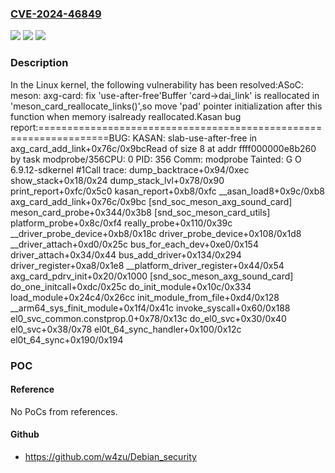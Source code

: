 ### [CVE-2024-46849](https://cve.mitre.org/cgi-bin/cvename.cgi?name=CVE-2024-46849)
![](https://img.shields.io/static/v1?label=Product&message=Linux&color=blue)
![](https://img.shields.io/static/v1?label=Version&message=7864a79f37b5%3C%20a33145f494e6%20&color=brighgreen)
![](https://img.shields.io/static/v1?label=Vulnerability&message=n%2Fa&color=brighgreen)

### Description

In the Linux kernel, the following vulnerability has been resolved:ASoC: meson: axg-card: fix 'use-after-free'Buffer 'card->dai_link' is reallocated in 'meson_card_reallocate_links()',so move 'pad' pointer initialization after this function when memory isalready reallocated.Kasan bug report:==================================================================BUG: KASAN: slab-use-after-free in axg_card_add_link+0x76c/0x9bcRead of size 8 at addr ffff000000e8b260 by task modprobe/356CPU: 0 PID: 356 Comm: modprobe Tainted: G O 6.9.12-sdkernel #1Call trace: dump_backtrace+0x94/0xec show_stack+0x18/0x24 dump_stack_lvl+0x78/0x90 print_report+0xfc/0x5c0 kasan_report+0xb8/0xfc __asan_load8+0x9c/0xb8 axg_card_add_link+0x76c/0x9bc [snd_soc_meson_axg_sound_card] meson_card_probe+0x344/0x3b8 [snd_soc_meson_card_utils] platform_probe+0x8c/0xf4 really_probe+0x110/0x39c __driver_probe_device+0xb8/0x18c driver_probe_device+0x108/0x1d8 __driver_attach+0xd0/0x25c bus_for_each_dev+0xe0/0x154 driver_attach+0x34/0x44 bus_add_driver+0x134/0x294 driver_register+0xa8/0x1e8 __platform_driver_register+0x44/0x54 axg_card_pdrv_init+0x20/0x1000 [snd_soc_meson_axg_sound_card] do_one_initcall+0xdc/0x25c do_init_module+0x10c/0x334 load_module+0x24c4/0x26cc init_module_from_file+0xd4/0x128 __arm64_sys_finit_module+0x1f4/0x41c invoke_syscall+0x60/0x188 el0_svc_common.constprop.0+0x78/0x13c do_el0_svc+0x30/0x40 el0_svc+0x38/0x78 el0t_64_sync_handler+0x100/0x12c el0t_64_sync+0x190/0x194

### POC

#### Reference
No PoCs from references.

#### Github
- https://github.com/w4zu/Debian_security

